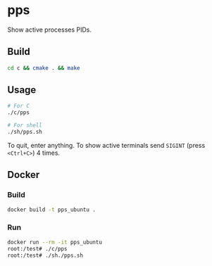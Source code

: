 # pps
Show active processes PIDs.

## Build

```bash
cd c && cmake . && make
```

## Usage

```bash
# For C
./c/pps

# For shell
./sh/pps.sh
```

To quit, enter anything.
To show active terminals send `SIGINT` (press `<Ctrl+C>`) 4 times.


## Docker

### Build

```bash
docker build -t pps_ubuntu .
```

### Run

```bash
docker run --rm -it pps_ubuntu
root:/test# ./c/pps
root:/test# ./sh./pps.sh
```
